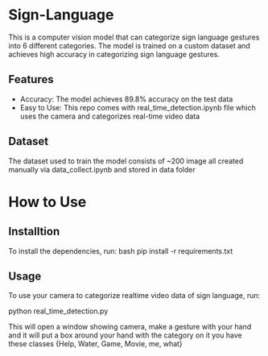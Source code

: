 # Sign-Language

This is a computer vision model that can categorize sign language gestures into 6 different categories. The model is trained on a custom dataset and achieves high accuracy in categorizing sign language gestures.

## Features

* Accuracy: The model achieves 89.8% accuracy on the test data
* Easy to Use: This repo comes with real_time_detection.ipynb file which uses the camera and categorizes real-time video data

## Dataset

The dataset used to train the model consists of ~200 image all created manually via data_collect.ipynb and stored in data folder

# How to Use
## Installtion
To install the dependencies, run:
bash
pip install -r requirements.txt

## Usage
To use your camera to categorize realtime video data of sign language, run:<br>

python real_time_detection.py

This will open a window showing camera, make a gesture with your hand and it will put a box around your hand with the category on it
you have these classes {Help, Water, Game, Movie, me, what}
